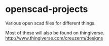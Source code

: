 openscad-projects
=================

Various open scad files for different things.

Most of these will also be found on thingiverse. http://www.thingiverse.com/creuzerm/designs

